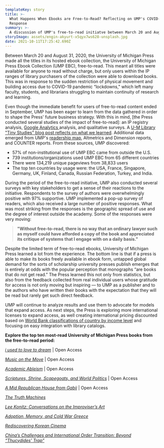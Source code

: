 ```yaml
---
templateKey: story
title: >-
  What Happens When Ebooks are Free-to-Read? Reflecting on UMP's COVID-19
  Response
summary: >-
  A discussion of UMP's free-to-read initiatve between March 20 and August 31, 2020.
storyImage: assets/engin-akyurt-x5qyx7ws628-unsplash.jpg
date: 2021-10-11T17:25:42.690Z
---
```

Between March 20 and August 31, 2020, the University of Michigan Press made all the titles in its hosted ebook collection, the University of Michigan Press Ebook Collection (UMP EBC), free-to-read. This meant all titles were available for anyone to read without charge, but only users within the IP ranges of library purchasers of the collection were able to download books. This was in response to the sudden restriction of physical movement and building access due to COVID-19 pandemic “lockdowns," which left many faculty, students, and librarians struggling to maintain continuity of research and learning. 

Even though the immediate benefit for users of free-to-read content ended in September, UMP has been eager to learn from the data gathered in order to shape the Press' future business strategy. With this in mind, \[the Press conducted several studies of the impact of free-to-read]: an IP registry analysis, [Google Analytics ](https://www.fulcrum.org/michigan/statistics?locale=en#analytics)analysis, and qualitative surveys. A [U-M Library "Tiny Studies" blog post reflects on what we learned](https://apps.lib.umich.edu/blogs/tiny-studies/what-happens-when-ebooks-are-free-read). Additional data emerged from UMP's [readership map](https://www.fulcrum.org/michigan/statistics?locale=en), [](https://www.fulcrum.org/michigan/statistics?locale=en#analytics)Altmetrics and Dimension reports, and COUNTER reports. From these sources, UMP discovered:

* 57% of non-institutional use of UMP EBC came from outside the U.S.
* 739 institutions/organizations used UMP EBC from 65 different countries
* There were 134,219 unique pageviews from 38,833 users
* The top ten countries by usage were: the USA, France, Singapore, Germany, UK, Finland, Canada, Russian Federation, Turkey, and India.

During the period of the free-to-read initiative, UMP also conducted several surveys with key stakeholders to get a sense of their reactions to the initiative. Respondents to the survey of authors were overwhelmingly positive with 97% supportive. UMP  implemented a pop-up survey of readers, which also received a large number of positive responses. What was most striking from the responses is the geographic spread of use and the degree of interest outside the academy. Some of the responses were very moving:

> **"Without free-to-read, there is no way that an ordinary lawyer such as myself could have afforded a copy of the book and appreciated its critique of systems that I engage with on a daily basis."**

Despite the limited term of free-to-read ebooks, University of Michigan Press learned a lot from the experience. The bottom line is that if a press is able to make its books freely available in ebook form, untapped global demand for the sorts of scholarship university presses publish emerges that is entirely at odds with the popular perception that monographs “are books that do not get read.” The Press learned this not only from statistics, but also from the feedback collected from real individual users whose gratitude for access is not only moving but inspiring — to UMP as a publisher and to the authors who have written their books with the expectation that they will be read but rarely get such direct feedback. 

UMP will continue to analyze results and use them to advocate for models that expand access. As next steps, the Press is exploring more international licenses to expand access, as well creating international pricing discounted based on [World Bank classifications of country by income level](https://blogs.worldbank.org/opendata/new-world-bank-country-classifications-income-level-2020-2021) and focusing on easy integration with library catalogs.

**Explore the top ten most-read University of Michigan Press books from the free-to-read period:** 

*[i used to love to dream](https://doi.org/10.3998/mpub.11738372)* | Open Access

*[Music on the Move](https://doi.org/10.3998/mpub.9853855)*[](https://doi.org/10.3998/mpub.9708722) | Open Access

*[Academic Ableism](https://doi.org/10.3998/mpub.9708722)* | Open Access

*[Scriptures, Shrine, Scapegoats, and World Politics](https://doi.org/10.3998/mpub.11353856)* | Open Access

*[A Mid Republican House from Gabii](https://doi.org/10.3998/mpub.9231782)* | Open Access

*[The Truth Machines](https://doi.org/10.3998/mpub.9729771)*

*[Lee Konitz: Conversations on the Improviser’s Art](https://doi.org/10.3998/mpub.130264)*

*[Adoption, Memory, and Cold War Greece](https://doi.org/10.3998/mpub.11333937)*

*[Rediscovering Korean Cinema](https://doi.org/10.3998/mpub.10027126)*

*[China’s Challenges and International Order Transition: Beyond “Thucydides’ Trap”](https://doi.org/10.3998/mpub.11353648)*